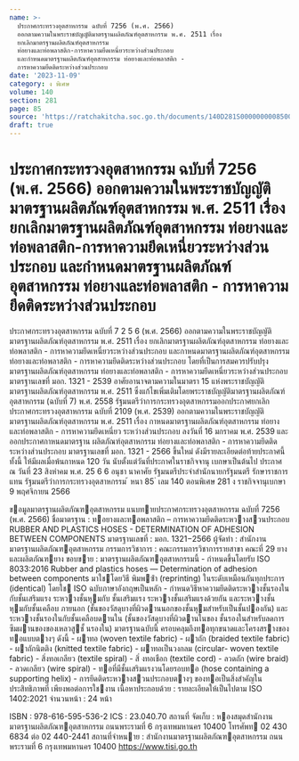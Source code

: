```yaml
---
name: >-
  ประกาศกระทรวงอุตสาหกรรม ฉบับที่ 7256 (พ.ศ. 2566)
  ออกตามความในพระราชบัญญัติมาตรฐานผลิตภัณฑ์อุตสาหกรรม พ.ศ. 2511 เรื่อง
  ยกเลิกมาตรฐานผลิตภัณฑ์อุตสาหกรรม
  ท่อยางและท่อพลาสติก-การหาความยึดเหนี่ยวระหว่างส่วนประกอบ
  และกำหนดมาตรฐานผลิตภัณฑ์อุตสาหกรรม ท่อยางและท่อพลาสติก -
  การหาความยึดติดระหว่างส่วนประกอบ
date: '2023-11-09'
category: ง พิเศษ
volume: 140
section: 281
page: 85
source: 'https://ratchakitcha.soc.go.th/documents/140D281S0000000008500.pdf'
draft: true
---
```


# ประกาศกระทรวงอุตสาหกรรม ฉบับที่ 7256 (พ.ศ. 2566) ออกตามความในพระราชบัญญัติมาตรฐานผลิตภัณฑ์อุตสาหกรรม พ.ศ. 2511 เรื่อง ยกเลิกมาตรฐานผลิตภัณฑ์อุตสาหกรรม ท่อยางและท่อพลาสติก-การหาความยึดเหนี่ยวระหว่างส่วนประกอบ และกำหนดมาตรฐานผลิตภัณฑ์อุตสาหกรรม ท่อยางและท่อพลาสติก - การหาความยึดติดระหว่างส่วนประกอบ

ประกาศกระทรวงอุตสาหกรรม ฉบับที่ 7 2 5 6 (พ.ศ. 2566) ออกตามความในพระราชบัญญัติมาตรฐานผลิตภัณฑ์อุตสาหกรรม พ.ศ. 2511 เรื่อง ยกเลิกมาตรฐานผลิตภัณฑ์อุตสาหกรรม ท่อยางและท่อพลาสติก - การหาความยึดเหนี่ยวระหว่างส่วนประกอบ และกาหนดมาตรฐานผลิตภัณฑ์อุตสาหกรรม ท่อยางและท่อพลาสติก - การหาความยึดติดระหว่างส่วนประกอบ โดยที่เป็นการสมควรปรับปรุงมาตรฐานผลิตภัณฑ์อุตสาหกรรม ท่อยางและท่อพลาสติก - การหาความยึดเหนี่ยวระหว่างส่วนประกอบ มาตรฐานเลขที่ มอก. 1321 - 2539 อาศัยอานาจตามความในมาตรา 15 แห่งพระราชบัญญัติมาตรฐานผลิตภัณฑ์อุตสาหกรรม พ.ศ. 2511 ซึ่งแก้ไขเพิ่มเติมโดยพระราชบัญญัติมาตรฐานผลิตภัณฑ์อุตสาหกรรม (ฉบับที่ 7) พ.ศ. 2558 รัฐมนตรีว่าการกระทรวงอุตสาหกรรมออกประกาศยกเลิก ประกาศกระทรวงอุตสาหกรรม ฉบับที่ 2109 (พ.ศ. 2539) ออกตามความในพระราชบัญญัติมาตรฐานผลิตภัณฑ์อุตสาหกรรม พ.ศ. 2511 เรื่อง กาหนดมาตรฐานผลิตภัณฑ์อุตสาหกรรม ท่อยางและท่อพลาสติก - การหาความยึดเหนี่ยว ระหว่างส่วนประกอบ ลงวันที่ 16 มกราคม พ.ศ. 2539 และออกประกาศกาหนดมาตรฐาน ผลิตภัณฑ์อุตสาหกรรม ท่อยางและท่อพลาสติก - การหาความยึดติดระหว่างส่วนประกอบ มาตรฐานเลขที่ มอก. 1321 - 2566 ขึ้นใหม่ ดังมีรายละเอียดต่อท้ายประกาศนี้ ทั้งนี้ ให้มีผลเมื่อพ้นกาหนด 120 วัน นับตั้งแต่วันที่ประกาศในราชกิจจานุ เบกษาเป็นต้นไป ประกาศ ณ วันที่ 23 สิงหำคม พ.ศ. 25 6 6 อนุชา นาคาศัย รัฐมนตรีประจำสำนักนายกรัฐมนตรี รักษาราชการแทน รัฐมนตรีว่าการกระทรวงอุตสาหกรรม ้ หนา 85 ่ เลม 140 ตอนพิเศษ 281 ง ราชกิจจานุเบกษา 9 พฤศจิกายน 2566

ขอมูลมาตรฐานผลิตภัณฑอุตสาหกรรม แนบทายประกาศกระทรวงอุตสาหกรรม ฉบับที่ 7256 (พ.ศ. 2566) ชื่อมาตรฐาน : ทอยางและทอพลาสติก – การหาความยึดติดระหวางสวนประกอบ RUBBER AND PLASTICS HOSES - DETERMINATION OF ADHESION BETWEEN COMPONENTS มาตรฐานเลขที่ : มอก. 1321−2566 ผู้จัดทํา : สํานักงานมาตรฐานผลิตภัณฑอุตสาหกรรม กรรมการวิชาการ : คณะกรรมการวิชาการรายสาขา คณะที่ 29 ยางและผลิตภัณฑยาง ขอบขาย : มาตรฐานผลิตภัณฑอุตสาหกรรมนี้ - กําหนดขึ้นโดยรับ ISO 8033:2016 Rubber and plastics hoses — Determination of adhesion between components มาใชโดยวิธี พิมพซ้ํา (reprinting) ในระดับเหมือนกันทุกประการ (identical) โดยใช ISO ฉบับภาษาอังกฤษเป็นหลัก - กําหนดวิธีหาความยึดติดระหวางชั้นรองในกับชั้นเสริมแรง ระหวางชั้นหุมกับ ชั้นเสริมแรง ระหวางชั้นเสริมแรงด้วยกัน และระหวางชั้นหุมกับชั้นเคลือบ ภายนอก (ชั้นของวัสดุบางที่ผิวดานนอกของชั้นหุมสําหรับเป็นชั้นปองกัน) และระหวางชั้นรองในกับชั้นเคลือบดานใน (ชั้นของวัสดุบางที่ผิวดานในของ ชั้นรองในสําหรับลดการซึมผานของของเหลวสูชั้ นรองใน) มาตรฐานฉบับนี้ ครอบคลุมถึงทอทุกขนาดและโครงสรางของทอแบบตางๆ ดังนี้ - ผาทอ (woven textile fabric) - ผาถัก (braided textile fabric) - ผาถักนิตติง (knitted textile fabric) - ผาทอเป็นวงกลม (circular- woven textile fabric) - สิ่งทอเกลียว (textile spiral) - สิ่ งทอเชือก (textile cord) - ลวดถัก (wire braid) - ลวดเกลียว (wire spiral) - ทอที่มีชั้นเสริมแรงวนโดยรอบทอ (hose containing a supporting helix) - การยึดติดระหวางสวนประกอบตางๆ ของทอเป็นสิ่งสําคัญในประสิทธิภาพที่ เพียงพอต่อการใชงาน เนื้อหาประกอบด้วย : รายละเอียดให้เป็นไปตาม ISO 1402:2021 จํานวนหน้า : 24 หน้า

ISBN : 978-616-595-536-2 ICS : 23.040.70 สถานที่ จัดเก็บ : หองสมุดสํานักงานมาตรฐานผลิตภัณฑอุตสาหกรรม ถนนพระรามที่ 6 กรุงเทพมหานคร 10400 โทรศัพท 02 430 6834 ต่อ 02 440-2441 สถานที่จําหนาย : สํานักงานมาตรฐานผลิตภัณฑอุตสาหกรรม ถนนพระรามที่ 6 กรุงเทพมหานคร 10400 https://www.tisi.go.th
